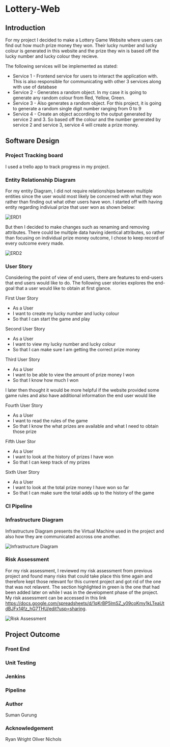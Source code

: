 # Lottery-Web
## Introduction
For my project I decided to make a Lottery Game Website where users can find out how much prize money they won. Their lucky number and lucky colour is generated in this website and the prize they win is based off the lucky number and lucky colour they recieve.

The following services will be implemented as stated:
* Service 1 - Frontend service for users to interact the application with. This is also responsible for communicating with other 3 services along with use of database
* Service 2 - Generates a random object. In my case it is going to generate any random colour from Red, Yellow, Green.
* Service 3 - Also generates a random object. For this project, it is going to generate a random single digit number ranging from 0 to 9
* Service 4 - Create an object according to the output generated by service 2 and 3. So based off the colour and the number generated by service 2 and service 3, service 4 will create a prize money.

## Software Design

### Project Tracking board
I used a trello app to track progress in my project.

### Entity Relationship Diagram
For my entity Diagram, I did not require relationships between multiple entities since the user would most likely be concerned with what they won rather than finding out what other users have won. I started off with having entity regarding indiviual prize that user won as shown below:

![ERD1](https://user-images.githubusercontent.com/63979521/129525257-0397e919-4a7b-4fda-b6c9-c791f95178c2.png)

But then I decided to make changes such as renaming and removing attributes. There could be multiple data having identical attributes, so rather than focusing on individual prize money outcome, I chose to keep record of every outcome every made. 

![ERD2](https://user-images.githubusercontent.com/63979521/129525622-98db1ad7-5cf1-4ac9-bc9e-309c88d13c47.png)

### User Story
Considering the point of view of end users, there are features to end-users that end users would like to do. The following user stories explores the end-goal that a user would like to obtain at first glance.

First User Story

* As a User
* I want to create my lucky number and lucky colour
* So that I can start the game and play

Second User Story

* As a User
* I want to view my lucky number and lucky colour
* So that I can make sure I am getting the correct prize money

Third User Story

* As a User
* I want to be able to view the amount of prize money I won
* So that I know how much I won

I later then thought it would be more helpful if the website provided some game rules and also have additional information the end user would like

Fourth User Story

* As a User
* I want to read the rules of the game
* So that I know the what prizes are available and what I need to obtain those prize

Fifth User Stor

* As a User
* I want to look at the history of prizes I have won
* So that I can keep track of my prizes

Sixth User Story
* As a User
* I want to look at the total prize money I have won so far
* So that I can make sure the total adds up to the history of the game


### CI Pipeline

### Infrastructure Diagram
Infrastructure Diagram presents the Virtual Machine used in the project and also how they are communicated accross one another.

![Infrastructure Diagram](https://user-images.githubusercontent.com/63979521/129536267-a1e517b1-7894-4a47-9795-a22057b49da1.png)

### Risk Assessment
For my risk assessment, I reviewed my risk assessment from previous project and found many risks that could take place this time again and therefore kept those relevant for this current project and got rid of the one that was not relavent. The section highlighted in green is the one that had been added later on while I was in the development phase of the project. My risk assessment can be accessed in this link https://docs.google.com/spreadsheets/d/1qKrBP5lmSZ_y09coKmy1kLTeaUtdBJFx14fz_hG7THU/edit?usp=sharing.

![Risk Assessment](https://user-images.githubusercontent.com/63979521/129532310-e79ef302-536e-400d-a764-1fd23733794d.png)


## Project Outcome

### Front End

### Unit Testing

### Jenkins

### Pipeline


### Author
Suman Gurung

### Acknowledgement
Ryan Wright
Oliver Nichols
